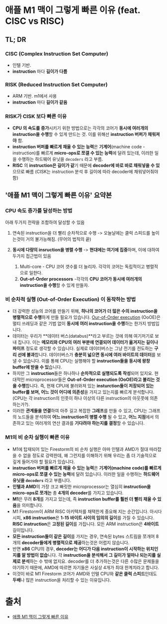 # 애플 M1 맥이 그렇게 빠른 이유 (feat. CISC vs RISC)

## TL; DR

### CISC (Complex Instruction Set Computer)

- 인텔 기반.
- **instruction** 마다 **길이가 다름**

### RISK (Reduced Instruction Set Computer)

- ARM 기반. m1에서 사용
- **instruction** 마다 **길이가 같음**

### RISK가 CISK 보다 빠른 이유

- **CPU 의 속도를 증가**시키기 위한 방법으로는 각각의 코어가 **동시에 여러개의 instruction을 수행**할 수 있게 만드는 것. 이를 위해선 **instruction 버퍼가 채워져야** 함.
- **instruction 버퍼를 빠르게 채울 수 있는 능력**은 **기계어**(machine code - instruction)를 빠르게 **micro-ops로 쪼갤 수 있는 능력**에 달려 있는데, 이러한 일을 수행하는 하드웨어 유닛을 `decoders` 라고 부름.
- **RISC** 의 **instruction은 길이가 같**기 때문에 **decoder에 바로 바로 채워넣을 수 있**으므로 빠름 (CISK는 instruction 분석 후 길이에 따라 decoder에 채워넣어줘야 함)



## '애플 M1 맥이 그렇게 빠른 이유' 요약본

### CPU 속도 증가를 달성하는 방법

아래 두가지 전략을 조합하여 달성할 수 있음

1. 연속된 instruction을 더 빨리 순차적으로 수행 -> 오늘날에는 클럭 스피드를 높이는것이 거의 불가능해짐. (무어의 법칙의 끝)
2. **동시에 다량의 insruction을 병렬 수행** -> **현대에는 여기에 집중**하며, 이에 대하여 두가지 접근법이 있음

   1. Multi-core - CPU 코어 갯수를 더 늘리자. 각각의 코어는 독립적이고 병렬적으로 일한다.
   2. **Out-of-Order processors** -각각의 **CPU 코어가 동시에 여러개의 instruction을 수행**할 수 있게 만들자.

### 비 순차적 실행 (Out-of-Order Execution) 이 동작하는 방법

- 더 강력한 성능의 코어를 만들기 위해, **하나의 코어가 더 많은 수의 instruction을 병렬적으로 수행**하게 만들 필요가 있습니다. [Our-of-Order execution](https://en.wikipedia.org/wiki/Out-of-order_execution) (OoOE)은 멀티 쓰레딩과 같은 기법 없이 **동시에 여러 instruction을 수행**하는 한가지 방법입니다.
- 데이터는 우리가 **데이터 버스(databus)**라고 부르는 것에 의해 여기저기로 보내 집니다. 이는 **메모리와 CPU의 여러 부분에 연결되어 데이터가 옮겨지는 길이나 파이프** 정도로 생각할 수 있습니다. 실제로 데이터버스는 그냥 전기를 전도하는 **구리 선에 불과**합니다. 데이터버스가 **충분히 넓으면 동시에 여러 바이트의 데이터**를 보낼 수 있습니다. 이를 통해 CPU는 실행해야 할 **instruction들을 동시에 왕창 buffer에 받을 수 있**습니다. 
- 하지만 그 **instruction**들은 하나하나 **순차적으로 실행되도록 작성**되어 있지요. 현대적인 microprocessor들은 **Out-of-Order execution (OoOE)라고 불리는 것을 수행**합니다. 즉, 현재 CPU에 불러와져 있는 **insturction들이 저장되어 있는 buffer를 보며, 어느 것이 어디에 의존성**을 가지고 있는지를 빠르게 분석합니다. (CPU는 각 instruction의 인풋이 하나 이상의 다른 instruction의 아웃풋에 의존하는가?). 
- 이러한 **관계들을 연결**하여 아주 길고 복잡한 **그래프**를 만들 수 있고, CPU는 그래프의 노드들을 분석하여 **어느 instruction이 병렬 수행** 될 수 있고, **어느 지점**에서 의존하고 있는 여러개의 연산 결과를 **기다려야 하는지를 결정**할 수 있습니다.

### M1의 비 순차 실행이 빠른 이유

- M1에 탑재되어 있는 Firestorm의 비 순차 실행은 아마 인텔과 AMD가 절대 따라잡을 수 없을 정도로 강력한데, 왜 그런지를 이해하기 위해 우리는 좀 더 기술적으로 깊게 들어가야 할 필요가 있습니다.
- **instruction 버퍼를 빠르게 채울 수 있는 능력**은 **기계어(machine code)를 빠르게 micro-ops로 쪼갤 수 있는 능력**에 달려 있습니다. 이러한 일을 수행하는 **하드웨어 유닛을 `decoders`** 라고 부릅니다.
- **인텔과 AMD**의 가장 크고 빠릿한 microprocessor는 열심히 **instruction을 micro-ops로 쪼개는** 총 **4개의 decoder**를 가지고 있습니다.
- **M1**은 무려 **8개**를 가지고 있는데, 즉 **instruction buffer를 훨씬 더 빨리 채울 수 있음**을 의미합니다.
- M1 Firestorm이 ARM RISC 아키텍처를 채택한게 중요해 지는 순간입니다. 아시다 시피, **x86 instruction**은 **1-15 바이트 사이의 임의의 길이**를 가질 수 있습니다. **RISC instruction**은 **고정된 길이**를 가집니다. 모든 ARM instruction은 **4바이트** 길이입니다.
- **모든 instruction들이 같은 길이**를 가지는 경우, 연속된 bytes 스트림을 쪼개어 8개의 **decoder들에게 병렬적으로 제공**하는것은 어렵지 않습니다.
- 반면 **x86** CPU의 경우, **decoder는 어디가 다음 instruction이 시작하는 위치인지를 알 방법이 없습**니다. 각 **instruction을 분석해서 그 길이가 얼마나 되는지를 실제로 분석**하는 수 밖에 없지요. decoder를 더 추가하는것은 다른 수많은 문제들을 야기하기 때문에, AMD에 따르면 자기들은 사실상 4개가 최대 한계치라고 합니다.
- 이것이 바로 M1 Firestorm 코어가 AMD와 인텔 CPU와 **같은 클럭 스피드**인데도 **두배**나 많은 instruction을 처리할 수 있는 이유입니다.



# 출처

- [애플 M1 맥이 그렇게 빠른 이유](https://lunatk.github.io/2020/12/14/20201214-why-is-apple-m1-chip-so-fast/)
